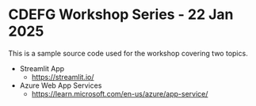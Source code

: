 # CDEFG Workshop Series - 22 Jan 2025
This is a sample source code used for the workshop covering two topics.
- Streamlit App
    - https://streamlit.io/
- Azure Web App Services
    - https://learn.microsoft.com/en-us/azure/app-service/
